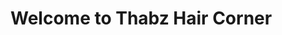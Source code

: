 <html>
   <head>
      <meta charset = "utf-8">
      <title>...</title>
   </head>
<h1>Welcome to Thabz Hair Corner</h1>
</html>
